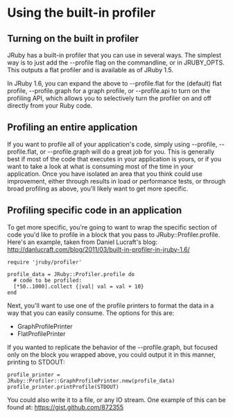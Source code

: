 Using the built-in profiler
===========================

Turning on the built in profiler
--------------------------------

JRuby has a built-in profiler that you can use in several ways.  The simplest way is to just add the --profile flag on the commandline, or in JRUBY_OPTS.  This outputs a flat profiler and is available as of JRuby 1.5.

In JRuby 1.6, you can expand the above to --profile.flat for the (default) flat profile, --profile.graph for a graph profile, or --profile.api to turn on the profiling API, which allows you to selectively turn the profiler on and off directly from your Ruby code.

Profiling an entire application
-------------------------------

If you want to profile all of your application's code, simply using --profile, --profile.flat, or --profile.graph will do a great job for you.  This is generally best if most of the code that executes in your application is yours, or if you want to take a look at what is consuming most of the time in your application.  Once you have isolated an area that you think could use improvement, either through results in load or performance tests, or through broad profiling as above, you'll likely want to get more specific.


Profiling specific code in an application
-----------------------------------------

To get more specific, you're going to want to wrap the specific section of code you'd like to profile in a block that you pass to JRuby::Profiler.profile.  Here's an example, taken from Daniel Lucraft's blog: http://danlucraft.com/blog/2011/03/built-in-profiler-in-jruby-1.6/

    require 'jruby/profiler'
    
    profile_data = JRuby::Profiler.profile do
      # code to be profiled:
      [*50..1000].collect {|val| val = val + 10}
    end

Next, you'll want to use one of the profile printers to format the data in a way that you can easily consume.  The options for this are:

* GraphProfilePrinter
* FlatProfilePrinter

If you wanted to replicate the behavior of the --profile.graph, but focused only on the block you wrapped above, you could output it in this manner, printing to STDOUT:

    profile_printer = JRuby::Profiler::GraphProfilePrinter.new(profile_data)
    profile_printer.printProfile(STDOUT)

You could also write it to a file, or any IO stream.  One example of this can be found at: https://gist.github.com/872355
